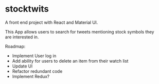 # stocktwits
A front end project with React and Material UI. 

This App allows users to search for tweets mentioning stock symbols they are interested in. 

Roadmap:
* Implement User log in
* Add ability for users to delete an item from their watch list
* Update UI
* Refactor redundant code
* Implement Redux?
